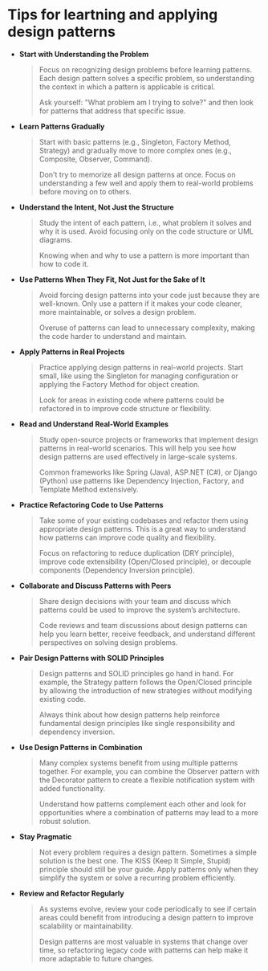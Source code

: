 # Tips for leartning and applying design patterns

* **Start with Understanding the Problem**

    > Focus on recognizing design problems before learning patterns. Each design pattern solves a 
    > specific problem, so understanding the context in which a pattern is applicable is critical.
    > 
    > Ask yourself: "What problem am I trying to solve?" and then look for patterns that address 
    > that specific issue.

* **Learn Patterns Gradually**

    > Start with basic patterns (e.g., Singleton, Factory Method, Strategy) and gradually move to 
    > more complex ones (e.g., Composite, Observer, Command).
    > 
    > Don't try to memorize all design patterns at once. Focus on understanding a few well and 
    > apply them to real-world problems before moving on to others.

* **Understand the Intent, Not Just the Structure**

    > Study the intent of each pattern, i.e., what problem it solves and why it is used. Avoid 
    > focusing only on the code structure or UML diagrams.
    > 
    > Knowing when and why to use a pattern is more important than how to code it.

* **Use Patterns When They Fit, Not Just for the Sake of It**

    > Avoid forcing design patterns into your code just because they are well-known. Only use a 
    > pattern if it makes your code cleaner, more maintainable, or solves a design problem.
    > 
    > Overuse of patterns can lead to unnecessary complexity, making the code harder to understand 
    > and maintain.

* **Apply Patterns in Real Projects**

    > Practice applying design patterns in real-world projects. Start small, like using the Singleton 
    > for managing configuration or applying the Factory Method for object creation.
    > 
    > Look for areas in existing code where patterns could be refactored in to improve code structure 
    > or flexibility.

* **Read and Understand Real-World Examples**

    > Study open-source projects or frameworks that implement design patterns in real-world scenarios. 
    > This will help you see how design patterns are used effectively in large-scale systems.
    > 
    > Common frameworks like Spring (Java), ASP.NET (C#), or Django (Python) use patterns like 
    > Dependency Injection, Factory, and Template Method extensively.

* **Practice Refactoring Code to Use Patterns**

    > Take some of your existing codebases and refactor them using appropriate design patterns. 
    > This is a great way to understand how patterns can improve code quality and flexibility.
    > 
    > Focus on refactoring to reduce duplication (DRY principle), improve code extensibility 
    > (Open/Closed principle), or decouple components (Dependency Inversion principle).

* **Collaborate and Discuss Patterns with Peers**

    > Share design decisions with your team and discuss which patterns could be used to improve the 
    > system’s architecture.
    > 
    > Code reviews and team discussions about design patterns can help you learn better, receive 
    > feedback, and understand different perspectives on solving design problems.

* **Pair Design Patterns with SOLID Principles**

    > Design patterns and SOLID principles go hand in hand. For example, the Strategy pattern follows 
    > the Open/Closed principle by allowing the introduction of new strategies without modifying 
    > existing code.
    > 
    > Always think about how design patterns help reinforce fundamental design principles like single 
    > responsibility and dependency inversion.

* **Use Design Patterns in Combination**

    > Many complex systems benefit from using multiple patterns together. For example, you can 
    > combine the Observer pattern with the Decorator pattern to create a flexible notification 
    > system with added functionality.
    > 
    > Understand how patterns complement each other and look for opportunities where a combination 
    > of patterns may lead to a more robust solution.

* **Stay Pragmatic**

    > Not every problem requires a design pattern. Sometimes a simple solution is the best one. The 
    > KISS (Keep It Simple, Stupid) principle should still be your guide. Apply patterns only when 
    > they simplify the system or solve a recurring problem efficiently.

* **Review and Refactor Regularly**

    > As systems evolve, review your code periodically to see if certain areas could benefit from 
    > introducing a design pattern to improve scalability or maintainability.
    > 
    > Design patterns are most valuable in systems that change over time, so refactoring legacy code 
    > with patterns can help make it more adaptable to future changes.
